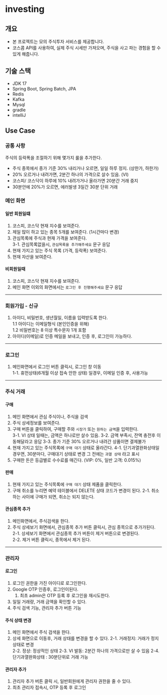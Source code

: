 # investing

## 개요

- 본 프로젝트는 모의 주식투자 서비스를 제공합니다.
- 코스콤 API를 사용하여, 실제 주식 시세만 가져오며, 주식을 사고 파는 경험을 할 수 있게 해줍니다.

## 기술 스택

- JDK 17
- Spring Boot, Spring Batch, JPA
- Redis
- Kafka
- Mysql
- gradle
- intelliJ

## Use Case

### 공통 사항

주식의 등락폭을 조절하기 위해 몇가지 룰을 추가한다.

- 주식 종목에서 종가 기준 30% 내리거나 오르면, 일일 하루 정지. (상한가, 하한가)
- 20% 오르거나 내려가면, 2분간 하나의 가격으로 살수 있음. (VI)
- 코스피/ 코스닥이 하루에 10% 내려가거나 올라가면 20분간 거래 중지
- 30분안에 20%가 오르면, 에러발생 3일간 30분 단위 거래

### 메인 화면

#### 일반 회원일떄

1. 코스피, 코스닥 현재 지수를 보여준다.
2. 제일 많이 하고 있는 종목 5개를 보여준다. (1시간마다 변경)
3. 관심목록에 주식과 현재 가격을 보여준다.  
    3-1. 관심목록없을시, ```관심목록을 추가해주세요``` 문구 응답
3. 현재 가지고 있는 주식 목록 (가격, 등락폭) 보여준다.
4. 현재 자산을 보여준다.

#### 비회원일때

1. 코스피, 코스닥 현재 지수를 보여준다.
2. 메인 화면 이외의 화면에서는 ```로그인 후 진행해주세요``` 문구 응답

---

### 회원가입 - 신규

1. 아이디, 비밀번호, 생년월일, 이름을 입력받도록 한다.  
  1.1 아이디는 이메일형식 (본인인증을 위해)  
  1.2 비밀번호는 8 이상 특수문자 1개 포함  
2. 아이디(이메일)로 인증 메일을 보내고, 인증 후, 로그인이 가능하다.


---

### 로그인

1. 메인화면에서 로그인 버튼 클릭시, 로그인 창 이동  
   1-1. 휴먼상태(6개월 이상 접속 안한 상태) 일경우, 이메일 인증 후, 사용가능

---

### 주식 거래

#### 구매

1. 메인 화면에서 관심 주식이나, 주식을 검색
2. 주식 상세정보를 보여준다.
3. 구매 버튼을 클릭하여, 구매할 주와 ```시장가``` 또는 ```원하는 금액```을 입력한다.  
   3-1. VI 상태 일때는, 금액은 하나로만 살수 있음.
   3-2. 금액 부족시, 잔액 충전후 이동해달라고 응답
   3-3. 종가 기준 30% 오르거나 내려간 상품이면 결제불가
4. 현재 가지고 있는 주식목록에 ```구매 대기``` 상태로 올라간다.
   4-1. 단기과열완화상태일 경우면, 30분마다, 구매대기 상태로 변경 그 전에는 ```과열 상태``` 라고 표시
5. 구매한 돈은 등급별로 수수료를 매긴다. (VIP: 0%, 일반 고객: 0.015%)

#### 판매

1. 현재 가지고 있는 주식목록에 ```구매 대기``` 상태 제품을 클릭한다.
2. 구매 취소를 누리면 예약 테이블에서 DELETE 상태 코드가 변경이 된다.
    2-1. 취소하는 사이에 구매가 되면, 취소는 되지 않는다.

#### 관심종목 추가

1. 메인화면에서, 주식검색을 한다.
2. 주식 상세보기 화면에서, 관심종목 추가 버튼 클릭시, 관심 종목으로 추가가된다.  
   2-1. 상세보기 화면에서 관심종목 추가 버튼이 제거 버튼으로 변경된다.  
   2-2. 제거 버튼 클릭시, 종목에서 제거 된다.

---

### 관리자

#### 로그인

1. 로그인 권한을 가진 아이디로 로그인한다.
2. Google OTP 인증후, 로그인이된다.
   1. 최초 admin은 OTP 등록 후 로그인을 재시도한다.
3. 일일 거래량, 거래 금액을 확인할 수 있다.
4. 주식 검색 기능, 관리자 추가 버튼 기능

#### 주식 상태 변경

1. 메인 화면에서 주식 검색을 한다.
2. 상세 화면으로 이동후, 거래 상태를 변경을 할 수 있다.
   2-1. 거래정지: 거래가 정지 상태로 변경  
   2-2. 정상:     정상적인 상태
   2-3. VI 발동:  2분간 하나의 가격으로만 살 수 있음
   2-4. 단기과열완화상태 : 30분단위로 거래 가능

#### 관리자 추가

1. 관리자 추가 버튼 클릭 시, 일반회원에게 관리자 권한을 줄 수 있다.
2. 최초 관리자 접속시, OTP 등록 후 로그인
